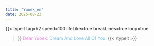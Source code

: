 ```yaml
---
title: "Yuoek_en"
date: 2025-08-23
---
```


<!-- require APlayer -->
<link rel="stylesheet" href="/renderjs/aplayer/dist/APlayer.min.css">
<script src="/renderjs/aplayer/dist/APlayer.min.js"></script>
<!-- require MetingJS -->
<script src="/renderjs/meting/dist/Meting.min.js"></script>

{{< typeit 
  tag=h2
  speed=100
  lifeLike=true
  breakLines=true
  loop=true
>}}
<font color="#ee98e3de"> Dear Yuoek: </font>
<font color="#7cc0e7"> Dream And Love </font> 
 <font color="#7cc0e7"> All Of You! </font>
{{< /typeit >}}


<meting-js
    name="Keep Your Head Up Princess"
    artist="Anson Seabra"
    url="/voice/kugou/sophieSong/Keep Your Head Up Princess - Anson Seabra/Keep Your Head Up Princess.mp3"
    cover="/voice/kugou/sophieSong/Keep Your Head Up Princess - Anson Seabra/Keep Your Head Up Princess_封面.jpg"
    lrc="/voice/kugou/sophieSong/Keep Your Head Up Princess - Anson Seabra/Keep Your Head Up Princess_合并歌词.lrc" 
    autoplay="true"
    loop="false"
    fixed="true"
    mutex="true">
</meting-js>

